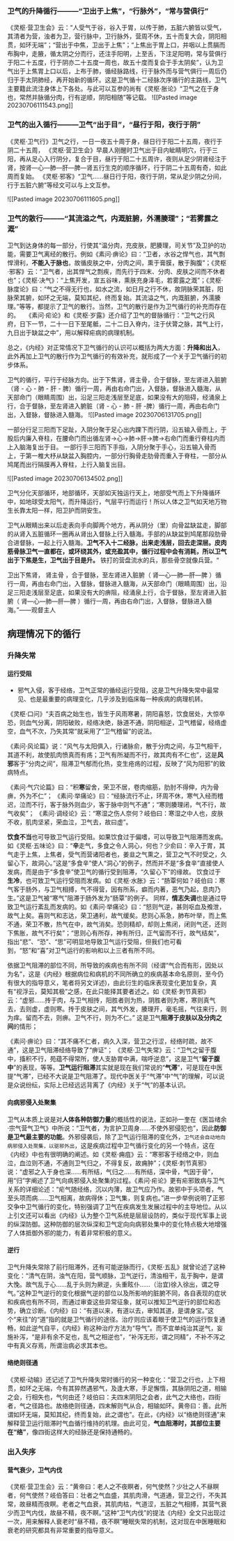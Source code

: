 
### 卫气的升降循行———“卫出于上焦”，“行脉外”，“常与营俱行”
《灵枢·营卫生会》云：“人受气于谷，谷入于胃，以传于肺，五脏六腑皆以受气，其清者为营，浊者为卫，营行脉中，卫行脉外，营周不休，五十而复大会，阴阳相贯，如环无端”；“营出于中焦，卫出于上焦”；“上焦出于胃上口，并咽以上贯膈而布胸中，走腋，循太阴之分而行，还注手阳明，上至舌，下注足阳明，常与营俱行于阳二十五度，行于阴亦二十五度一周也，故五十度而复会于手太阴矣”，认为卫气出于上焦胃上口以后，上布于肺，循经脉路线，行于脉外而与营气俱行一周后仍归于手太阴肺经，再开始新的循环。这是卫气循十二经脉次序循行的主路线，卫气主要籍此流注身体上下各处。与此可以互参的尚有《灵枢·胀论》“卫气之在于身也，常然并脉循分肉，行有逆顺，阴阳相随”等记载。
![[Pasted image 20230706111543.png]]

### 卫气的出入循行———卫气“出于目”，“昼行于阳，夜行于阴”
《灵枢·卫气行》卫气之行，一日一夜五十周于身，昼日行于阳二十五周，夜行于阴二十五周，
《灵枢·营卫生会》早晨人刚醒时卫气出于目内眦睛明穴，行于三阳，再从足心入行阴分，复合于目，昼行于阳二十五周许，夜则从足少阴肾经注于肾，按肾—心—肺—肝—脾—肾五行生克的顺序循环，行于阴二十五周有奇，如此周而复始。
《灵枢·邪客》“卫气……昼日行于阳，夜行于阴，常从足少阴之分间，行于五脏六腑”等经文可以与上文互参。　

![[Pasted image 20230706111605.png]]



### 卫气的散行———“其流溢之气，内溉脏腑，外濡腠理”；“若雾露之溉”

卫气到达身体的每一部分，行使其“温分肉，充皮肤，肥腠理，司关节”及卫护的功能，需要卫气离经的散行。例如《素问·痹论》曰：“卫者，水谷之悍气也，其气剽悍滑利，**不能入于脉也**，故循皮肤之中，分肉之间，熏于膏膜，散于胸腹”；《灵枢·邪客》云：“卫气者，出其悍气之剽疾，而先行于四末、分肉、皮肤之间而不休者也”；《灵枢·决气》：“上焦开发，宣五谷味，熏肤充身泽毛，若雾露之溉”；《灵枢·脉度论》曰：“气之不得无行也，如水之流，如日月之行不休，故阴脉荣其脏，阳脉荣其腑，如环之无端，莫知其纪，终而复始。其流溢之气，内溉脏腑，外濡腠理。”等等，都提示了卫气的散行。当然，卫气的散行是作为卫气循行的补充而存在的。　　《素问·疟论》和《灵枢·岁露》还介绍了卫气的督脉循行：“卫气之行风府，日下一节，二十一日下至尾骶，二十二日入脊内，注于伏膂之脉，其气上行，九日出于缺盆之中”，用以解释疟病的病理机制。　　



总之，《内经》对正常情况下卫气循行的认识可以概括为两大方面：**升降和出入**，此外再加上卫气的散行作为卫气循行的有效补充，就形成了一个关于卫气循行的初步体系。


卫气的循行，平行于经脉方向。出于下焦肾，肾主骨，合于督脉，至左肾进入脏腑（肾 - 心 - 肺 - 肝 - 脾）循行一周，再由右命门出，入督脉，督脉进入髓海，从天部命门（眼睛周围）出，沿足三阳走浅层至足底，如果没有大的阻碍，经涌泉上行，合于督脉，至左肾进入腑脏（肾 - 心 - 肺 - 肝 -脾）循行一周，再由右命门出，入督脉，督脉进入髓海。
![[Pasted image 20230706131705.png]]


一部分行足三阳而下足趾，入阴分聚于足心出内踝下而行阴，沿五输入骨而上，于股后内廉入脊柱，在腰命门而出循左肾→心→肺→肝→脾→右命门而重行脊柱内而上入脑海复出于目。
一部行手三阳而下手指，入阴分聚于手心，沿五输入骨而上，于第一椎大杼从缺盆入胸腔内，一部分行胸骨走肋骨而重入于脊柱，一部分从鸠尾而出行隔膜再入脊柱，上行入脑复出目。

![[Pasted image 20230706134502.png]]


卫气分化天部循环，地部循环，天部如天独运行天上，地部受气而上下升降循环中，如地球受太阳气，而升降运行，气层平行而运行！所以人体之卫气如天地万物生长靠太阳一样，阳卫护而阴安生。

卫气从眼睛出来以后走表向手向脚两个地方，再从阴分（里）向骨盆缺盆走，脚部的从肾入五脏循环一圈再从肾出入督脉上行入髓海。手部的从缺盆到鸠尾那段肋骨合进督脉，一起上行入髓海。**卫气不入十二经脉，出来走浅层，回去走深层。皮肉筋骨脉卫气一直都在，或环绕其外，或充盈其中，循行过程中会有消耗，所以卫气出于下焦是生，卫气出于目是升。** 铁打的营盘流水的兵，那些骨空就像兵营。“

卫出下焦肾， 肾主骨 ，合于督脉，至左肾进入脏腑（ 肾—心—肺—肝—脾 ）循行一周，再由右命门出，入督脉，督脉进入髓海，从天部命门（眼睛周围）出，沿足三阳走浅层至足底，如果没有大的痹阻，经涌泉上行，合于督脉，至左肾进入脏腑（ 肾—心—肺—肝—脾 ）循行一周，再由右命门出，入督脉，督脉进入髓海。”——观督主人


## 病理情况下的循行


### 升降失常

#### 运行受阻 
- 邪气入侵，客于经络，卫气正常的循经运行受阻，这是卫气升降失常中最常见、也是最重要的病理变化，几乎涉及到临床每一种疾病的病理机转。

《灵枢·口问》“夫百病之始生也，皆生于风雨寒暑，阴阳喜怒，饮食居处，大惊卒恐，则血气分离，阴阳破败，经络决绝，脉道不通，阴阳相逆，卫气稽留，经络虚空，血气不次，乃失其常”就采用了“卫气稽留”的说法。

《素问·风论篇》说：“风气与太阳俱入，行诸脉俞，散于分肉之间，与卫气相干，其道不利，故使肌肉愤真而有疡；卫气有所凝而不行，故其肉有不仁也”，这是**风邪**客于“分肉之间”，阻滞卫气郁而化热，变生疮疡的过程，反映了“风为阳邪”的致病特点。

《素问·气穴论篇》曰：“积**寒**留舍，荣卫不居，卷肉缩筋，肋肘不得伸，内为骨痹，外为不仁”；
《素问·举痛论》曰：“经脉流行不止，环周不休，寒气入经而稽迟，泣而不行，客于脉外则血少，客于脉中则气不通”；“寒则腠理闭，气不行，故气收矣”；
《素问·调经论》云：“寒湿之伤人奈何？岐伯曰：寒湿之中人也，皮肤不收，肌肉坚紧，荣血泣，卫气去，故曰虚”。


**饮食不当**也可导致卫气运行受阻。如果饮食过于偏嗜，可以导致卫气阻滞而发病。
如《灵枢·五味论》曰：“**辛**走气，多食之令人洞心，何也？少俞曰：辛入于胃，其气走于上焦，上焦者，受气而营诸阳者也，姜韭之气熏之，营卫之气不时受之，久留心下，故洞心。”这是“多食辛”使人“洞心”的例子，然而并不是“多食辛”直接使人发病，而是由于“多食辛”使卫气的循行受到阻滞，“久留心下”的缘故。
饮食过于**生冷**，也可致卫气运行受阻而发病。如《灵枢·水胀》云：“肠覃何如？岐伯曰：寒气客于肠外，与卫气相搏，气不得营，因有所系，癖而内著，恶气乃起，息肉乃生。”这是卫气被“寒气”阻滞于肠外发为“肠覃”的例子。
同样，**情志失调**也是通过导致卫气运行紊乱而发病的。如《素问·举痛论》曰：“怒则气逆，甚则呕血及飧泄，故气上矣。喜则气和志达，荣卫通利，故气缓矣。悲则心系急，肺布叶举，而上焦不通，荣卫不散，热气在中，故气消矣。恐则精却，却则上焦闭，闭则气还，还则下焦胀，故气不行矣”；“思则心有所存，神有所归，正气留而不行，故气结矣”，指出“悲”、“恐”、“思”可明显地导致卫气运行受阻，但我们也可看到，“怒”和“喜”对卫气运行的影响和以上三者有所不同。　


依据卫气阻滞的部位不同，所导致的疾病也有所不同（经谓“气合而有形，因处以为名”，这是《内经》根据病位和病机的不同所确立的疾病基本命名原则，至今仍有很大的指导意义，笔者将另文详述)，由此衍生的临床表现变化更加复杂，真有“视浮云，莫知其极”之感，在此只能择其要者述之。如《灵枢·刺节真邪》云：“虚邪……抟于肉，与卫气相抟，阳胜者则为热，阴胜者则为寒，寒则真气去，去则虚，虚则寒。抟于皮肤之间，其气外发，腠理开，毫毛摇，气往来行，则为痒。留而不去，则痹。卫气不行，则为不仁。” 这是卫气**阻滞于皮肤以及分肉之间**的情形；

《素问·痹论》曰：“其不痛不仁者，病久入深，营卫之行涩，经络时疏，故不通”，这是卫气阻滞经络导致了“痹证”；
《灵枢·卫气失常》云：“卫气之留于腹中，搐积不行，苑蕴不得常所，使人支胁胃中满，喘呼逆息”，这是卫气“**留于腹中**”的表现，等等。**卫气运行阻滞**其实就是现在我们常说的“**气滞**”，可是现在中医提“气滞”，已经不大说是卫气阻滞了。现代中医关于“气滞”中“气”的理解，可以说是众说纷纭，实际上已经远远背离了《内经》关于“气”的基本认识。　　

#### 向病邪侵入处聚集
卫气从本质上说是对**人体各种防御力量**的概括性的说法，正如孙一奎在《医旨绪余·宗气营气卫气》中所说：“卫气者，为言护卫周身……不使外邪侵犯也”，因此**防御是卫气最主要的功能**。外邪侵袭后，除了卫气运行阻滞的变化外，`卫气还会自动地向病邪侵入处聚集，以驱邪外出`，这是疾病过程中卫气循行变化的另一个特点，这在《内经》中也有很明确的阐述。如《灵枢·痈疽》云：“寒邪客于经络之中，则血泣，血泣则不通，不通则卫气归之，不得复反，故痈肿”；《灵枢·刺节真邪》说：“虚邪之入于身也深……有所结，气归之……有所结，深中骨，气因于骨”，用“归”字阐述了卫气向病邪侵入处聚集的过程。《素问·疟论》更有疟邪致病与卫气关系的详细论述：“疟气随经络，沉以内薄，故卫气应乃作。故邪中于头项者，气至头项而病……卫气相离，故病得休；卫气集，则复病也。”进一步举例说明了正邪交争中卫气循行的变化，特别强调了卫气在疾病发生发展过程中的主导地位。从以上引文还可以看出《内经》认为整个卫气系统是层层设防的，类似于现代军事上说的纵深防御。这种防御的层次纵深和卫气定向向病邪处集中的变化特点极大地增强了人体抵御外邪的能力，有着非常积极的意义。　　


#### 逆行
卫气升降失常除了前行阻滞外，还有可能逆脉而行，《灵枢·五乱》就曾论述了这种变化：“清气在阴，浊气在阳，营气顺脉，卫气逆行，清浊相干，乱于胸中，是谓大悗。故气乱于心……乱于头则为厥逆，头重眩仆……（治宜)徐入徐出，谓之导气。”这种卫气逆行的变化根据气逆的部位以及所影响的脏腑不同，各自表现的症状和疾病也有所不同，而通过审查这些异常征象，就可以推知卫气逆行的部位和态势，确立诊断。《内经》曰：“有道以来，有道以去，审知其道，是谓身宝。”这个“来往”的“道”指的就是卫气循行的途径。治疗则应该着眼于使卫气的运行恢复通畅，如此逆气自平，《内经》称这种治疗方法为“导气”。而不宜单纯治其逆气，妄施补泻，“是非有余不足也，乱气之相逆也”，“补泻无形，谓之同精”，不补不泻之中有真义存焉，所谓治病必求其本也。　　


#### 络绝则径通
《灵枢·动输》还记述了卫气升降失常时循行的另一种变化：“营卫之行也，上下相贯，如环之无端，今有其猝然遇邪气，及逢大寒，手足懈惰，其脉阴阳之道，相输之会，行相失也，气何由还？岐伯曰：夫四末阴阳之会者，此气之大络也，四街者，气之径路也。故络绝则径通，四末解则气从合，相输如环。黄帝曰：善。此所谓如环无端，莫知其纪，终而复始，此之谓也”。在此，《内经》以“络绝则径通”来解释营卫运行阻滞时气血循行维持的机理。由此可见，**气血阻滞时，其部位主要在“络”**，像四街这样大的经脉还是保持通畅的。　　



### 出入失序
#### 营气衰少，卫气内伐
《灵枢·营卫生会》云：“黄帝曰：老人之不夜瞑者，何气使然？少壮之人不昼瞑者，何气使然？岐伯答曰：壮者之气血盛，其肌肉滑，气道通，营卫之行，不失其常，故昼精而夜瞑。老者之气血衰，其肌肉枯，气道涩，五脏之气相搏，其营气衰少而卫气内伐，故昼不精，夜不瞑。”这种“卫气内伐”的提法《内经》全文只出现过一次，用来解释人衰老时“昼不精，夜不瞑”睡眠失常的机制，这对现在中医睡眠和衰老的研究都具有非常重要的指导意义。　